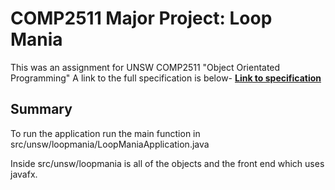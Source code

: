 # COMP2511 Major Project: Loop Mania

This was an assignment for UNSW COMP2511 "Object Orientated Programming" A link to the full specification is below-
[**Link to specification**](https://gitlab.cse.unsw.edu.au/COMP2511/21T2/project-specification)

## Summary
To run the application run the main function in src/unsw/loopmania/LoopManiaApplication.java

Inside src/unsw/loopmania is all of the objects and the front end which uses javafx. 